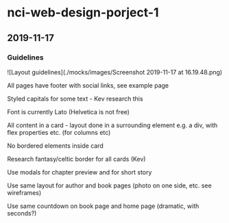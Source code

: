 # nci-web-design-porject-1

## 2019-11-17

### Guidelines

![Layout guidelines](./mocks/images/Screenshot 2019-11-17 at 16.19.48.png)

All pages have footer with social links, see example page

Styled capitals for some text - Kev research this

Font is currently Lato (Helvetica is not free)

All content in a card - layout done in a surrounding element e.g. a div, with flex properties etc. (for columns etc)

No bordered elements inside card

Research fantasy/celtic border for all cards (Kev)

Use modals for chapter preview and for short story

Use same layout for author and book pages (photo on one side, etc. see wireframes)

Use same countdown on book page and home page (dramatic, with seconds?)

